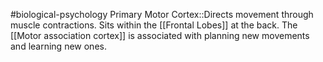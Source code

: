 #biological-psychology 
Primary Motor Cortex::Directs movement through muscle contractions. Sits within the [[Frontal Lobes]] at the back. The [[Motor association cortex]] is associated with planning new movements and learning new ones.
<!--SR:!2023-12-21,3,250-->